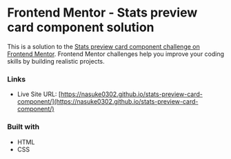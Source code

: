 # Frontend Mentor - Stats preview card component solution

This is a solution to the [Stats preview card component challenge on Frontend Mentor](https://www.frontendmentor.io/challenges/stats-preview-card-component-8JqbgoU62). Frontend Mentor challenges help you improve your coding skills by building realistic projects. 

### Links

- Live Site URL: [https://nasuke0302.github.io/stats-preview-card-component/](https://nasuke0302.github.io/stats-preview-card-component/)

### Built with

- HTML
- CSS